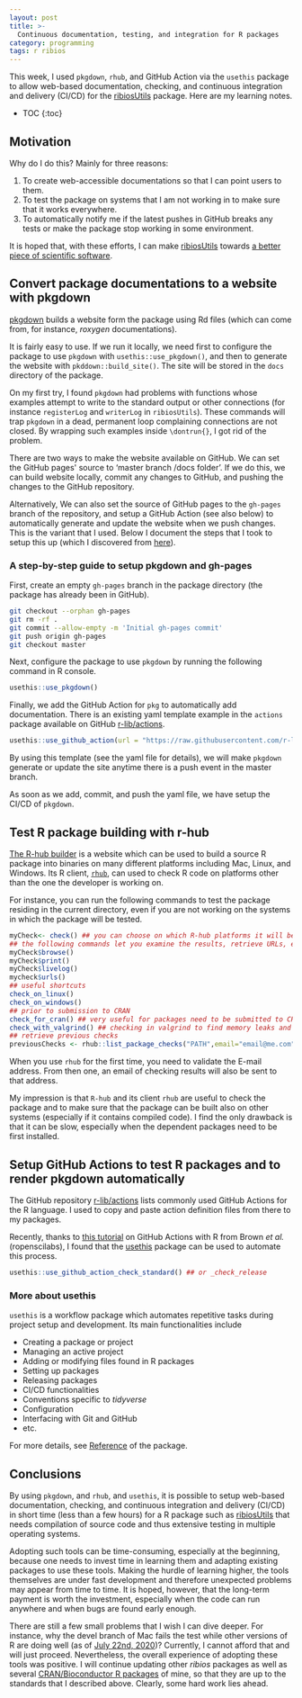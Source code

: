 ```yaml
---
layout: post
title: >-
  Continuous documentation, testing, and integration for R packages
category: programming
tags: r ribios
---
```


This week, I used `pkgdown`, `rhub`, and GitHub Action via the `usethis` package
to allow web-based documentation, checking, and continuous integration and
delivery (CI/CD) for the [ribiosUtils](https://github.com/bedapub/ribiosUtils)
package. Here are my learning notes.

* TOC
{:toc}

## Motivation

Why do I do this? Mainly for three reasons:

1. To create web-accessible documentations so that I can point users to them.
1. To test the package on systems that I am not working in to make sure that it
   works everywhere.
1. To automatically notify me if the latest pushes in GitHub breaks any tests or
   make the package stop working in some environment.

It is hoped that, with these efforts, I can make
[ribiosUtils](https://github.com/bedapub/ribiosUtils) towards [a better piece of
scientific
software](https://grst.github.io/bioinformatics/2020/07/16/hallmarks-scientific-software.html).

## Convert package documentations to a website with pkgdown

[pkgdown](https://pkgdown.r-lib.org/index.html) builds a website form the
package using Rd files (which can come from, for instance, *roxygen*
documentations).

It is fairly easy to use. If we run it locally, we need first to configure the
package to use `pkgdown` with `usethis::use_pkgdown()`, and then to generate the
website with `pkddown::build_site()`. The site will be stored in the `docs`
directory of the package.

On my first try, I found `pkgdown` had problems with functions whose examples
attempt to write to the standard output or other connections (for instance
`registerLog` and `writerLog` in `ribiosUtils`). These commands will trap
`pkgdown` in a dead, permanent loop complaining connections are not closed. By
wrapping such examples inside `\dontrun{}`, I got rid of the problem.

There are two ways to make the website available on GitHub. We can set the
GitHub pages' source to &lsquo;master branch /docs folder&rsquo;. If we do this,
we can build website locally, commit any changes to GitHub, and pushing the
changes to the GitHub repository.

Alternatively, We can also set the source of GitHub pages to the `gh-pages`
branch of the repository, and setup a GitHub Action (see also below) to
automatically generate and update the website when we push changes. This is the
variant that I used. Below I document the steps that I took to setup this up
(which I discovered from
[here](https://ropenscilabs.github.io/actions_sandbox/websites-using-pkgdown-bookdown-and-blogdown.html#deploy-pkgdown)).

### A step-by-step guide to setup pkgdown and gh-pages

First, create an empty `gh-pages` branch in the package directory (the package
has already been in GitHub).

```bash
git checkout --orphan gh-pages
git rm -rf .
git commit --allow-empty -m 'Initial gh-pages commit'
git push origin gh-pages
git checkout master
```

Next, configure the package to use `pkgdown` by running the following command in
R console.

```r
usethis::use_pkgdown()
```

Finally, we add the GitHub Action for `pkg` to automatically add documentation.
There is an existing yaml template example in the `actions` package available
on GitHub [r-lib/actions](https://github.com/r-lib/actions).

```r
usethis::use_github_action(url = "https://raw.githubusercontent.com/r-lib/actions/master/examples/pkgdown.yaml")
```

By using this template (see the yaml file for details), we will make `pkgdown`
generate or update the site anytime there is a push event in the master branch.

As soon as we add, commit, and push the yaml file, we have setup the CI/CD of `pkgdown`.

## Test R package building with r-hub

[The R-hub builder](https://builder.r-hub.io/) is a website which can be used to
build a source R package into binaries on many different platforms including
Mac, Linux, and Windows. Its R client, [`rhub`](https://r-hub.github.io/rhub/),
can used to check R code on platforms other than the one the developer is
working on.

For instance, you can run the following commands to test the package residing in
the current directory, even if you are not working on the systems in which the
package will be tested.

```r
myCheck<- check() ## you can choose on which R-hub platforms it will be checked
## the following commands let you examine the results, retrieve URLs, etc.
myCheck$browse()
myCheck$print()
myCheck$livelog()
mycheck$urls()
## useful shortcuts
check_on_linux()
check_on_windows()
## prior to submission to CRAN
check_for_cran() ## very useful for packages need to be submitted to CRAN
check_with_valgrind() ## checking in valgrind to find memory leaks and pointer errors
## retrieve previous checks
previousChecks <- rhub::list_package_checks("PATH",email="email@me.com",howmany=4)
```

When you use `rhub` for the first time, you need to validate the E-mail address.
From then one, an email of checking results will also be sent to that address.

My impression is that `R-hub` and its client `rhub` are useful to check the
package and to make sure that the package can be built also on other systems
(especially if it contains compiled code). I find the only drawback is that it
can be slow, especially when the dependent packages need to be first installed.

## Setup GitHub Actions to test R packages and to render pkgdown automatically

The GitHub repository [r-lib/actions](https://github.com/r-lib/actions) lists
commonly used GitHub Actions for the R language. I used to copy and paste action
definition files from there to my packages.

Recently, thanks to [this
tutorial](https://ropenscilabs.github.io/actions_sandbox/) on GitHub Actions
with R from Brown *et al.* (ropenscilabs), I found that the
[usethis](https://github.com/r-lib/actions) package can be used to automate this
process.

```r
usethis::use_github_action_check_standard() ## or _check_release
```

### More about usethis

`usethis` is a workflow package which automates repetitive tasks during project
setup and development. Its main functionalities include

* Creating a package or project
* Managing an active project
* Adding or modifying files found in R packages
* Setting up packages
* Releasing packages
* CI/CD functionalities
* Conventions specific to *tidyverse*
* Configuration
* Interfacing with Git and GitHub
* etc.

For more details, see
[Reference](https://usethis.r-lib.org/reference/index.html) of the package.

## Conclusions

By using `pkgdown`, and `rhub`, and `usethis`, it is possible to setup web-based
documentation, checking, and continuous integration and delivery (CI/CD) in
short time (less than a few hours) for a R package such as
[ribiosUtils](https://bedapub.github.io/ribiosUtils/) that needs compilation of
source code and thus extensive testing in multiple operating systems.

Adopting such tools can be time-consuming, especially at the beginning, because
one needs to invest time in learning them and adapting existing packages to use
these tools. Making the hurdle of learning higher, the tools themselves are
under fast development and therefore unexpected problems may appear from time to
time. It is hoped, however, that the long-term payment is worth the investment,
especially when the code can run anywhere and when bugs are found early enough.

There are still a few small problems that I wish I can dive deeper. For
instance, why the devel branch of Mac fails the test while other versions of R
are doing well (as of [July 22nd,
2020](https://github.com/bedapub/ribiosUtils/actions/runs/178374254))?
Currently, I cannot afford that and will just proceed. Nevertheless, the overall
experience of adopting these tools was positive. I will continue updating other
*ribios* packages as well as several [CRAN/Bioconductor R packages](/software) of
mine, so that they are up to the standards that I described above. Clearly, some
hard work lies ahead.
